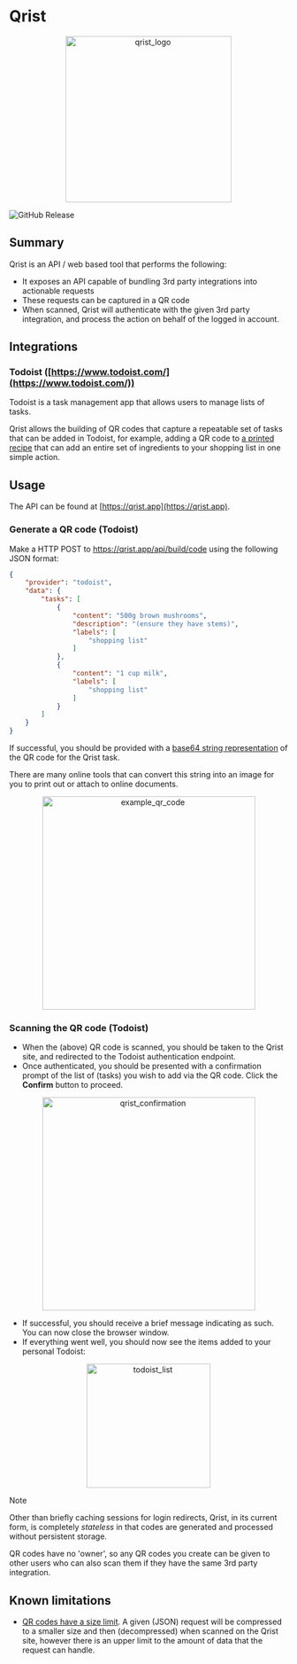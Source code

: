 # Qrist

<p align="center">
    <img width="300" alt="qrist_logo" src="https://github.com/user-attachments/assets/42975353-78a4-4767-8520-5ea0502ef04d" />
</p>

![GitHub Release](https://img.shields.io/github/v/release/gman-au/qrist)

## Summary
Qrist is an API / web based tool that performs the following:
* It exposes an API capable of bundling 3rd party integrations into actionable requests
* These requests can be captured in a QR code
* When scanned, Qrist will authenticate with the given 3rd party integration, and process the action on behalf of the logged in account.

## Integrations

### Todoist ([https://www.todoist.com/](https://www.todoist.com/))
Todoist is a task management app that allows users to manage lists of tasks.

Qrist allows the building of QR codes that capture a repeatable set of tasks that can be added in Todoist, for example, adding a QR code to [a printed recipe](https://github.com/gman-au/recipe-formatter) that can add an entire set of ingredients to your shopping list in one simple action.

## Usage
The API can be found at [https://qrist.app](https://qrist.app).

### Generate a QR code (Todoist)
Make a HTTP POST to https://qrist.app/api/build/code using the following JSON format:
```json
{
    "provider": "todoist",
    "data": {
        "tasks": [
            {
                "content": "500g brown mushrooms",
                "description": "(ensure they have stems)",
                "labels": [
                    "shopping list"
                ]
            },
            {
                "content": "1 cup milk",
                "labels": [
                    "shopping list"
                ]
            }
        ]
    }
}
```

If successful, you should be provided with a [base64 string representation](https://www.base64-image.de/tutorial) of the QR code for the Qrist task. 

There are many online tools that can convert this string into an image for you to print out or attach to online documents.

<p align="center">
    <img width="385" height="385" alt="example_qr_code" src="https://github.com/user-attachments/assets/f66de890-ebde-42b1-9d3f-41ed28f2a77f" />
</p>

### Scanning the QR code (Todoist)
* When the (above) QR code is scanned, you should be taken to the Qrist site, and redirected to the Todoist authentication endpoint.
* Once authenticated, you should be presented with a confirmation prompt of the list of (tasks) you wish to add via the QR code. Click the **Confirm** button to proceed.

<p align="center">
    <img width="385" alt="qrist_confirmation" src="https://github.com/user-attachments/assets/addee968-3c7e-4237-a175-ec7b02b1a173" />
</p>

* If successful, you should receive a brief message indicating as such. You can now close the browser window.
* If everything went well, you should now see the items added to your personal Todoist:

<p align="center">
  <img height="224" alt="todoist_list" src="https://github.com/user-attachments/assets/0d6f3a7d-cead-4692-9536-066eacbf4a66" />
</p>

> [!NOTE]
> Other than briefly caching sessions for login redirects, Qrist, in its current form, is completely *stateless* in that codes are generated and processed without persistent storage.
>
> QR codes have no 'owner', so any QR codes you create can be given to other users who can also scan them if they have the same 3rd party integration.

## Known limitations
* [QR codes have a size limit](https://en.wikipedia.org/wiki/QR_code#Information_capacity). A given (JSON) request will be compressed to a smaller size and then (decompressed) when scanned on the Qrist site, however there is an upper limit to the amount of data that the request can handle.

